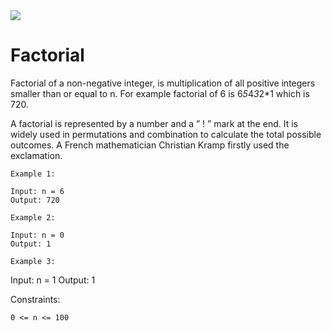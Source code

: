 <img src="https://img.shields.io/badge/-Easy-brightgreen" />

# Factorial

Factorial of a non-negative integer, is multiplication of all positive integers smaller than or equal to n. For example factorial of 6 is 6*5*4*3*2\*1 which is 720.

A factorial is represented by a number and a ” ! ” mark at the end. It is widely used in permutations and combination to calculate the total possible outcomes. A French mathematician Christian Kramp firstly used the exclamation.

    Example 1:

    Input: n = 6
    Output: 720

    Example 2:

    Input: n = 0
    Output: 1

    Example 3:

Input: n = 1
Output: 1

Constraints:

    0 <= n <= 100
